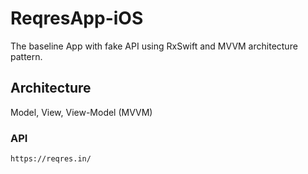 # ReqresApp-iOS

The baseline App with fake API using RxSwift and MVVM architecture pattern.

## Architecture
Model, View, View-Model (MVVM) 

### API
```
https://reqres.in/
```

